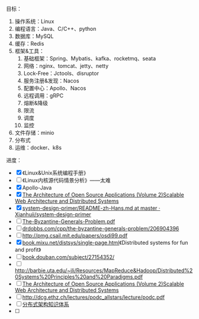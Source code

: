 目标：
1. 操作系统：Linux
2. 编程语言：Java、C/C++、python
3. 数据库：MySQL
4. 缓存：Redis
5. 框架&工具：
	1. 基础框架：Spring、Mybatis、kafka、rocketmq、seata
	2. 网络：nginx、tomcat、jetty、netty
	3. Lock-Free：Jctools、disruptor
	4. 服务注册&发现：Nacos
	5. 配置中心：Apollo、Nacos
	6. 远程调用：gRPC
	7. 熔断&降级
	8. 限流
	9. 调度
	10. 监控
6. 文件存储：minio
7. 分布式
8. 运维：docker、k8s

进度：
- [x] 《Linux&Unix系统编程手册》
- [ ] 《Linux内核源代码情景分析》——太难
- [x] Apollo-Java
- [x] [The Architecture of Open Source Applications (Volume 2)Scalable Web Architecture and Distributed Systems](https://aosabook.org/en/v2/distsys.html)
- [x] [system-design-primer/README-zh-Hans.md at master · Xianhuii/system-design-primer](https://github.com/Xianhuii/system-design-primer/blob/master/README-zh-Hans.md)
- [ ] [The-Byzantine-Generals-Problem.pdf](https://www.microsoft.com/en-us/research/uploads/prod/2016/12/The-Byzantine-Generals-Problem.pdf)
- [ ] [drdobbs.com/cpp/the-byzantine-generals-problem/206904396](https://www.drdobbs.com/cpp/the-byzantine-generals-problem/206904396)
- [ ] http://pmg.csail.mit.edu/papers/osdi99.pdf
- [x] [book.mixu.net/distsys/single-page.html](https://book.mixu.net/distsys/single-page.html)《Distributed systems for fun and profit》
- [ ] [book.douban.com/subject/27154352/](https://book.douban.com/subject/27154352/)
- [ ] http://barbie.uta.edu/~jli/Resources/MapReduce&Hadoop/Distributed%20Systems%20Principles%20and%20Paradigms.pdf
- [ ] [The Architecture of Open Source Applications (Volume 2)Scalable Web Architecture and Distributed Systems](https://aosabook.org/en/v2/distsys.html)
- [ ] http://dcg.ethz.ch/lectures/podc_allstars/lecture/podc.pdf
- [ ] [分布式架构知识体系](https://mp.weixin.qq.com/s/pQqSzMuF_H_5OZsYKvRiuA)
- [ ] 
